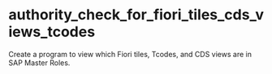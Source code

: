 # authority_check_for_fiori_tiles_cds_views_tcodes
Create a program to view which Fiori tiles, Tcodes, and CDS views are in SAP Master Roles.
